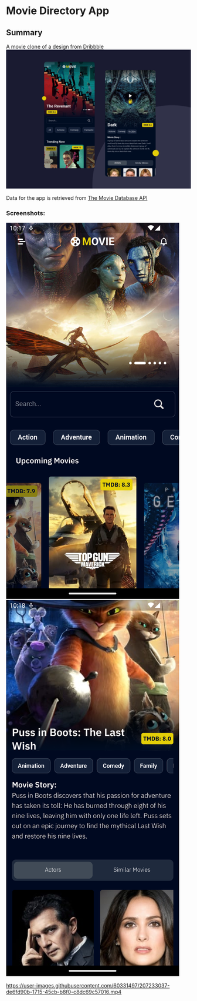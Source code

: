# Movie Directory App

## Summary
A movie clone of a design from [Dribbble](https://dribbble.com/shots/18142984-Movie-App)
![Dribbble Design](https://github.com/WilliamChavula/movie_app/blob/main/docs/movie_app.png)

Data for the app is retrieved from [The Movie Database API](https://www.themoviedb.org/)

### Screenshots:
![Home Screen](https://github.com/WilliamChavula/movie_app/blob/main/docs/movie_dir_app_home.png)
![Detail Screen](https://github.com/WilliamChavula/movie_app/blob/main/docs/movie_dir_app_detail.png)



https://user-images.githubusercontent.com/60331497/207233037-de6fd90b-1715-45cb-b8f0-c8dc69c57016.mp4

